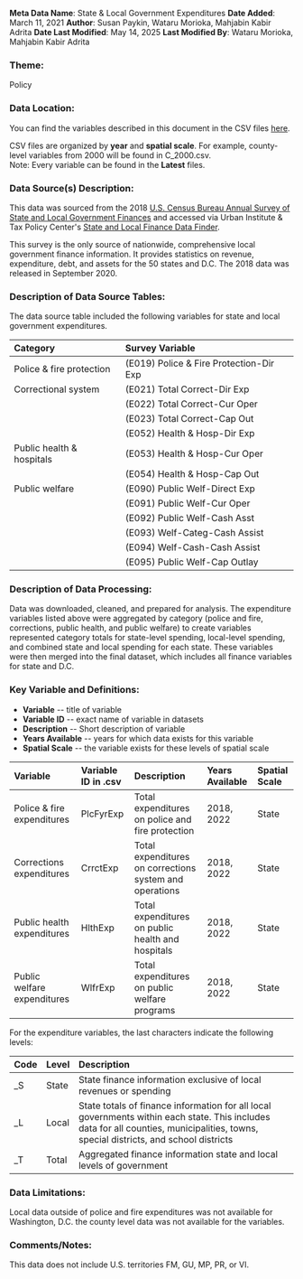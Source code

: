 **Meta Data Name**: State & Local Government Expenditures
**Date Added**: March 11, 2021
**Author**: Susan Paykin, Wataru Morioka, Mahjabin Kabir Adrita
**Date Last Modified**: May 14, 2025
**Last Modified By**: Wataru Morioka, Mahjabin Kabir Adrita

### Theme: 
Policy  

### Data Location: 
You can find the variables described in this document in the CSV files [here](../full_tables).  

CSV files are organized by **year** and **spatial scale**. For example, county-level variables from 2000 will be found in C_2000.csv.  
Note: Every variable can be found in the **Latest** files.
### Data Source(s) Description:  

This data was sourced from the 2018 [U.S. Census Bureau Annual Survey of State and Local Government Finances](https://www.census.gov/programs-surveys/gov-finances.html) and accessed via Urban Institute & Tax Policy Center's [State and Local Finance Data Finder](https://state-local-finance-data.taxpolicycenter.org/pages.cfm). 

This survey is the only source of nationwide, comprehensive local government finance information. It provides statistics on revenue, expenditure, debt, and assets for the 50 states and D.C. The 2018 data was released in September 2020. 

### Description of Data Source Tables: 

The data source table included the following variables for state and local government expenditures.

| Category | Survey Variable |
|:---------|:----------------|
| Police & fire protection | (E019) Police & Fire Protection-Dir Exp |
| Correctional system | (E021) Total Correct-Dir Exp |
| | (E022) Total Correct-Cur Oper |
| | (E023) Total Correct-Cap Out |
| | (E052) Health & Hosp-Dir Exp |
| Public health & hospitals | (E053) Health & Hosp-Cur Oper |
| | (E054) Health & Hosp-Cap Out |
| Public welfare | (E090) Public Welf-Direct Exp |
| | (E091) Public Welf-Cur Oper |
| | (E092) Public Welf-Cash Asst |
| | (E093) Welf-Categ-Cash Assist |
| | (E094) Welf-Cash-Cash Assist |
| | (E095) Public Welf-Cap Outlay |

### Description of Data Processing: 

Data was downloaded, cleaned, and prepared for analysis. The expenditure variables listed above were aggregated by category (police and fire, corrections, public health, and public welfare) to create variables represented category totals for state-level spending, local-level spending, and combined state and local spending for each state. These variables were then merged into the final dataset, which includes all finance variables for state and D.C. 

### Key Variable and Definitions:

- **Variable** -- title of variable
- **Variable ID** -- exact name of variable in datasets
- **Description** -- Short description of variable
- **Years Available** -- years for which data exists for this variable
- **Spatial Scale** -- the variable exists for these levels of spatial scale

| Variable | Variable ID in .csv | Description | Years Available | Spatial Scale |
|:---------|:--------------------|:------------|:----------------|:--------------|
| Police & fire expenditures | PlcFyrExp | Total expenditures on police and fire protection| 2018, 2022 | State |
| Corrections expenditures | CrrctExp | Total expenditures on corrections system and operations | 2018, 2022 | State |
| Public health expenditures | HlthExp | Total expenditures on public health and hospitals | 2018, 2022 | State |
| Public welfare expenditures | WlfrExp | Total expenditures on public welfare programs | 2018, 2022 | State |

For the expenditure variables, the last characters indicate the following levels:  

| Code | Level | Description |
|:-----|:------|:------------|
| _S | State | State finance information exclusive of local revenues or spending |
| _L | Local | State totals of finance information for all local governments within each state. This includes data for all counties, municipalities, towns, special districts, and school districts |
| _T | Total | Aggregated finance information state and local levels of government |

### Data Limitations: 

Local data outside of police and fire expenditures was not available for Washington, D.C. the county level data was not available for the variables.

### Comments/Notes:

This data does not include U.S. territories FM, GU, MP, PR, or VI.
